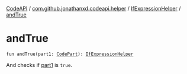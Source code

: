[CodeAPI](../../index.md) / [com.github.jonathanxd.codeapi.helper](../index.md) / [IfExpressionHelper](index.md) / [andTrue](.)

# andTrue

`fun andTrue(part1: `[`CodePart`](../../com.github.jonathanxd.codeapi/-code-part/index.md)`): `[`IfExpressionHelper`](index.md)

And checks if [part1](and-true.md#com.github.jonathanxd.codeapi.helper.IfExpressionHelper$andTrue(com.github.jonathanxd.codeapi.CodePart)/part1) is `true`.


